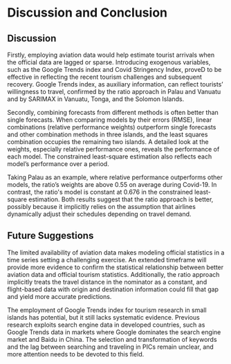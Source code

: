 # Discussion and Conclusion

## Discussion

Firstly, employing aviation data would help estimate tourist arrivals when the official data are lagged or sparse. Introducing exogenous variables, such as the Google Trends index and Covid Stringency Index, proveD to be effective in reflecting the recent tourism challenges and subsequent recovery. Google Trends index, as auxiliary information, can reflect tourists’ willingness to travel, confirmed by the ratio approach in Palau and Vanuatu and by SARIMAX in Vanuatu, Tonga, and the Solomon Islands. 

Secondly, combining forecasts from different methods is often better than single forecasts. When comparing models by their errors (RMSE), linear combinations (relative performance weights) outperform single forecasts and other combination methods in three islands, and the least squares combination occupies the remaining two islands. A detailed look at the weights, especially relative performance ones, reveals the performance of each model. The constrained least-square estimation also reflects each model’s performance over a period.  

Taking Palau as an example, where relative performance outperforms other models, the ratio’s weights are above 0.55 on average during Covid-19. In contrast, the ratio's model is constant at 0.676 in the constrained least-square estimation. Both results suggest that the ratio approach is better, possibly because it implicitly relies on the assumption that airlines dynamically adjust their schedules depending on travel demand.

## Future Suggestions

The limited availability of aviation data makes modeling official statistics in a time series setting a challenging exercise. An extended timeframe will provide more evidence to confirm the statistical relationship between better aviation data and official tourism statistics. Additionally, the ratio approach implicitly treats the travel distance in the nominator as a constant, and flight-based data with origin and destination information could fill that gap and yield more accurate predictions.

The employment of Google Trends index for tourism research in small islands has potential, but it still lacks systematic evidence. Previous research exploits search engine data in developed countries, such as Google Trends data in markets where Google dominates the search engine market and Baidu in China. The selection and transformation of keywords and the lag between searching and traveling in PICs remain unclear, and more attention needs to be devoted to this field.